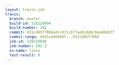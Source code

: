 ```yaml
---
layout: travis-job
travis:
  branch: master
  build-id: 528228694
  build-number: 282
  commit: 831cd85f70b6adcc671cbf7ae8c6dbc9ee6bbb27
  commit-range: 44d1ce9dd8df...831cd85f70b6
  job-id: 528228696
  job-number: 282.2
  os-name: linux
  test-result: 0
---
```

